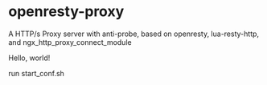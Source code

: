 # openresty-proxy
A HTTP/s Proxy server with anti-probe, based on openresty, lua-resty-http, and ngx_http_proxy_connect_module

Hello, world!

run start_conf.sh
